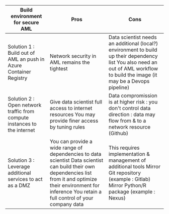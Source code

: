| Build environment for secure AML                                           | Pros                                                                                                                                                                                                                                                                | Cons                                                                                                                                                                                                  |
|----------------------------------------------------------------------------|---------------------------------------------------------------------------------------------------------------------------------------------------------------------------------------------------------------------------------------------------------------------|-------------------------------------------------------------------------------------------------------------------------------------------------------------------------------------------------------|
| Solution 1 : Build   out of AML an push in Azure Container Registry        | Network security in AML         remains the tightest                                                                                                                                                                                                                | Data scientist needs an         additional (local?) environment to build up their dependency list       You also need an out of         AML workflow to build the image (it may be a Devops pipeline) |
| Solution 2 : Open   network traffic from compute instances to the internet | Give data scientist full         access to internet resources       You may provide finer         access by tuning rules                                                                                                                                            | Data compromission is at         higher risk : you don't control data direction : data may flow from & to  a network resource (Github)                                                                |
| Solution 3 :   Leverage additional services to act as a DMZ                | You can provide a wide         range of dependencies to data scientist       Data scientist can build         their own dependencies list from it and optimize their environment for         inference       You retain a full control         of your company data | This requires         implementation & management of additional tools              Mirror Git          repository  (example : Gitlab)        Mirror Python/R package          (example : Nexus)       |